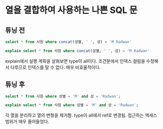 
# 열을 결합하여 사용하는 나쁜 SQL 문

## 튜닝 전

```sql
select * from 사원 where concat(성별, ' ', 성) = 'M Radwan'
```

```sql
explain select * from 사원 where concat(성별, ' ', 성) = 'M Radwan'
```

explain에서 실행 계획을 살펴보면 type이 all이다. 조건문에서 인덱스 컬럼을 수정해서 다루므로 인덱스를 탈 수 없다. 매우 비효율적이다.

## 튜닝 후

```sql
select * from 사원 where 성별 = 'M' and 성 = 'Radwan';

explain select * from 사원 where 성별 = 'M' and 성 = 'Radwan';
```

각 열을 분리하고 열의 변형을 제거함. type이 all에서 ref로 변경됨. 접근하는 액세스 범위가 매우 줄어들었다.